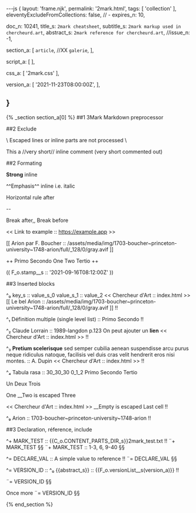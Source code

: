 ---js
{
  layout:   'frame.njk',
  permalink: '2mark.html',
  tags:    [ 'collection' ],
  eleventyExcludeFromCollections: false,
  // - expires_n: 10,

  doc_n:    10241,
  title_s:   `2mark cheatsheet`,
  subtitle_s: `2mark markup used in chercheurd.art`,
  abstract_s: `2mark reference for chercheurd.art`,
  //issue_n:   -1,

  section_a:
  [
   `article`,
   //XX `galerie`,
  ],

  script_a:
  [
  ],

  css_a:
  [
   '2mark.css'
  ],

  version_a:
  [
   '2021-11-23T08:00:00Z',
  ],
  
}
---
{% _section section_a[0] %}
##1 3Mark Markdown preprocessor

##2 Exclude

\\
Escaped lines or inline parts are not processed
\\

This a //very short// inline comment (very short commented out)

##2 Formating

**Strong** inline


^^Emphasis^^ inline i.e. italic


Horizontal rule after 

--

Break after,,
Break before


<< Link to example  ::  https://example.app >>


[[ Arion par F. Boucher  ::  /assets/media/img/1703-boucher~princeton-university~1748-arion/full/_128/0/gray.avif ]]


++
Primo
Secondo
  One
  Two
Tertio
++


(( F_o.stamp__s  ::  '2021-09-16T08:12:00Z' ))


##3 Inserted blocks

^₀  key_s ::
value_s_0
value_s_1 :: value_2
<< Chercheur d'Art  ::  index.html >>
[[ Le bel Arion  ::  /assets/media/img/1703-boucher~princeton-university~1748-arion/full/_128/0/gray.avif ]] !!


^₁  Définition multiple (single level list) ::
Primo
Secondo !!


^₂  Claude Lorrain ::
1989-langdon
p.123
On peut ajouter un **lien**
<< Chercheur d'Art  ::  index.html >> !!


^₃  **Pretium scelerisque** sed semper cubilia aenean suspendisse arcu purus neque ridiculus natoque, facilisis vel duis cras velit hendrerit eros nisi montes. ::
A. Dupin
<< Chercheur d'Art  ::  index.html >> !!


^₄  Tabula rasa ::
30_30_30 0_1_2
Primo
Secondo
Tertio

Un
Deux
Trois

One
__Two is escaped
Three

<< Chercheur d'Art  ::  index.html >>
__Empty is escaped
Last cell !!


^₉  Arion  ::
1703-boucher~princeton-university~1748-arion !!




##3 Declaration, réference, include

^+  MARK_TEST  ::  {{C_o.CONTENT_PARTS_DIR_s}}2mark_test.txt !!
¨+  MARK_TEST  §§
¨+  MARK_TEST  ::  1-3, 6, 9-40 §§


^=  DECLARE_VAL  :: A simple value to reference !!
¨=  DECLARE_VAL  §§


^=  VERSION_ID  ::
^₀  {{abstract_s}}  ::
{{F_o.versionList__s(version_a)}} !!

¨=  VERSION_ID  §§

Once more
¨=  VERSION_ID  §§

{% end_section %}
